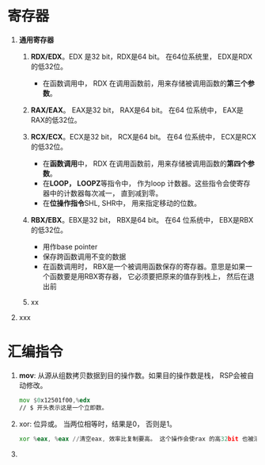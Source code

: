 
# 寄存器

1. **通用寄存器**
	1. **RDX/EDX**。EDX 是32 bit，RDX是64 bit。 在64位系统里， EDX是RDX的低32位。
	    - 在函数调用中， RDX 在调用函数前，用来存储被调用函数的**第三个参数**。
	2. **RAX/EAX**。 EAX是32 bit， RAX是64 bit。 在64 位系统中， EAX是RAX的低32位。
	3. **RCX/ECX**。ECX是32 bit， RCX是64 bit。 在64 位系统中， ECX是RCX的低32位。
		- 在**函数调用**中， RDX 在调用函数前，用来存储被调用函数的**第四个参数**。
		- 在**LOOP， LOOPZ**等指令中， 作为loop 计数器。这些指令会使寄存器中的计数器每次减一， 直到减到零。
		- 在**位操作指令**SHL, SHR中， 用来指定移动的位数。

	4. **RBX/EBX**。EBX是32 bit， RBX是64 bit。 在64 位系统中， EBX是RBX的低32位。
		- 用作base pointer
		- 保存跨函数调用不变的数据
		- 在函数调用时， RBX是一个被调用函数保存的寄存器。意思是如果一个函数要是用RBX寄存器， 它必须要把原来的值存到栈上， 然后在退出前
	6. xx
2. xxx

# 汇编指令
1. **mov**: 从源从组数拷贝数据到目的操作数。如果目的操作数是栈， RSP会被自动修改。
	```asm
	mov $0x12501f00,%edx
	// $ 开头表示这是一个立即数。
	
	```
2. xor: 位异或。 当两位相等时，结果是0， 否则是1。
	```asm
	xor %eax, %eax //清空eax, 效率比复制要高。 这个操作会使rax 的高32bit 也被清零。
	```
4. 
<!--stackedit_data:
eyJoaXN0b3J5IjpbMjExNTYzNTM4OSw5NTM1MTgzNjcsOTg2Nj
A5Mzk1LC05MzYxMzE3NTYsLTI3MDQzMTU5MCwtMTU4MTQ5ODc5
MSw3MzA5OTgxMTZdfQ==
-->